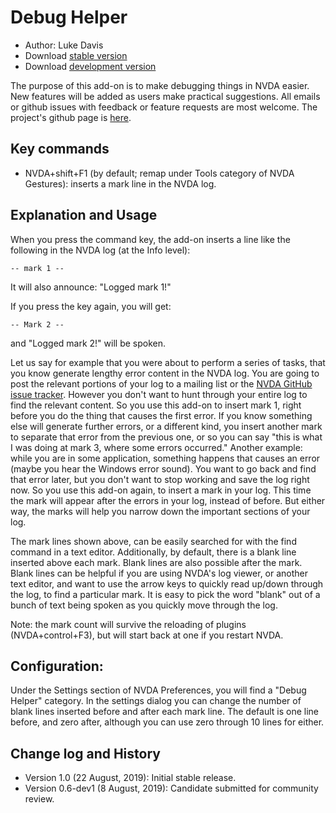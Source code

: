 # Debug Helper

* Author: Luke Davis
* Download [stable version][1]
* Download [development version][2]

The purpose of this add-on is to make debugging things in NVDA easier.
New features will be added as users make practical suggestions. All emails or github issues with feedback or feature requests are most welcome. The project's github page is [here](https://github.com/XLTechie/debugHelper).

## Key commands

* NVDA+shift+F1 (by default; remap under Tools category of NVDA Gestures): inserts a mark line in the NVDA log.

## Explanation and Usage

When you press the command key, the add-on inserts a line like the following in the NVDA log (at the Info level):

```
-- mark 1 --
```

It will also announce: "Logged mark 1!"

If you press the key again, you will get:

```
-- Mark 2 --
```

and "Logged mark 2!" will be spoken.

Let us say for example that you were about to perform a series of tasks, that you know generate lengthy error content in the NVDA log. You are going to post the relevant portions of your log to a mailing list or the [NVDA GitHub issue tracker](https://github.com/nvaccess/nvda/issues). However you don't want to hunt through your entire log to find the relevant content. So you use this add-on to insert mark 1, right before you do the thing that causes the first error. If you know something else will generate further errors, or a different kind, you insert another mark to separate that error from the previous one, or so you can say "this is what I was doing at mark 3, where some errors occurred."
Another example: while you are in some application, something happens that causes an error (maybe you hear the Windows error sound). You want to go back and find that error later, but you don't want to stop working and save the log right now. So you use this add-on again, to insert a mark in your log. This time the mark will appear after the errors in your log, instead of before. But either way, the marks will help you narrow down the important sections of your log.

The mark lines shown above, can be easily searched for with the find command in a text editor.
Additionally, by default, there is a blank line inserted above each mark. Blank lines are also possible after the mark. Blank lines can be helpful if you are using NVDA's log viewer, or another text editor, and want to use the arrow keys to quickly read up/down through the log, to find a particular mark. It is easy to pick the word "blank" out of a bunch of text being spoken as you quickly move through the log.

Note: the mark count will survive the reloading of plugins (NVDA+control+F3), but will start back at one if you restart NVDA.

## Configuration:

Under the Settings section of NVDA Preferences, you will find a "Debug Helper" category. In the settings dialog you can change the number of blank lines inserted before and after each mark line. The default is one line before, and zero after, although you can use zero through 10 lines for either.

## Change log and History

* Version 1.0 (22 August, 2019): Initial stable release.
* Version 0.6-dev1 (8 August, 2019): Candidate submitted for community review.

[1]: https://github.com/XLTechie/debugHelper/raw/1.0/debugHelper-1.0.nvda-addon
[2]: https://github.com/XLTechie/debugHelper/raw/0.6-dev2/debugHelper-0.6-dev2.nvda-addon
